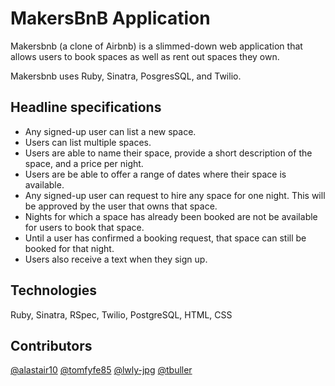 # MakersBnB Application

Makersbnb (a clone of Airbnb) is a slimmed-down web application that allows users to book spaces as well as rent out spaces they own.

Makersbnb uses Ruby, Sinatra, PosgresSQL, and Twilio.

## Headline specifications
- Any signed-up user can list a new space.
- Users can list multiple spaces.
- Users are able to name their space, provide a short description of the space, and a price per night.
- Users are be able to offer a range of dates where their space is available.
- Any signed-up user can request to hire any space for one night. This will be approved by the user that owns that space.
- Nights for which a space has already been booked are not be available for users to book that space.
- Until a user has confirmed a booking request, that space can still be booked for that night.
- Users also receive a text when they sign up.

## Technologies
Ruby, Sinatra, RSpec, Twilio, PostgreSQL, HTML, CSS

## Contributors
[@alastair10](https://github.com/alastair10) [@tomfyfe85](https://github.com/tomfyfe85) [@lwly-jpg](https://github.com/lwly-jpg) [@tbuller](https://github.com/tbuller)